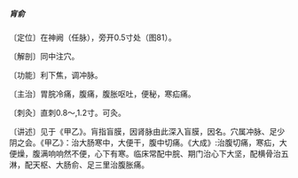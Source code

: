 #####  肓俞

〔定位〕在神阙（任脉），旁开0.5寸处（图81）。

〔解剖〕同中注穴。

〔功能〕利下焦，调冲脉。

〔主治〕胃脘冷痛，腹痛，腹胀呕吐，便秘，寒疝痛。

〔刺灸〕直刺0.8〜,1.2寸。可灸。

〔讲述〕见于《甲乙》。肓指盲膜，因肾脉由此深入盲膜，因名。穴属冲脉、足少阴之会。《甲乙》：治大肠寒中，大便干，腹中切痛。《大成》:治腹切痛，寒疝，大便燥，腹满响响然不便，心下有寒。临床常配中脘、期门治心下大坚，配横骨治五淋，配天枢、大肠俞、足三里治腹胀痛。
